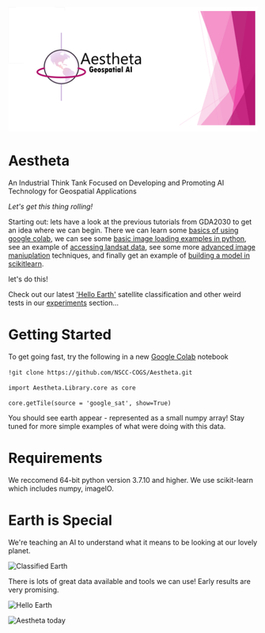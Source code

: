 ![Aestheta Logo](/Images/logo_1280x640.png)

# Aestheta
An Industrial Think Tank Focused on Developing and Promoting AI Technology for Geospatial Applications

<i>Let's get this thing rolling!</i>

Starting out: lets have a look at the previous tutorials from GDA2030 to get an idea where we can begin. There we can learn some [basics of using google colab](https://github.com/NSCC-COGS/GDAA2030/tree/master/tutorial1), we can see some [basic image loading examples in python](https://github.com/NSCC-COGS/GDAA2030/blob/master/tutorial1/kevinkmcguigan/GDAA2030_T1_kevinmc.ipynb), see an example of [accessing landsat data](https://github.com/NSCC-COGS/GDAA2030/blob/master/tutorial2/kevinkmcguigan/GDAA2030_T2_kevinmc_getLandsat.ipynb), see some more [advanced image maniuplation](https://github.com/NSCC-COGS/GDAA2030/blob/master/tutorial4/kevinkmcguigan/GDAA2030_T4_kevinmc.ipynb) techniques, and finally get an example of [building a model in scikitlearn](https://github.com/NSCC-COGS/GDAA2030/blob/master/tutorial5/kevinkmcguigan/GDAA2030_T5_kevinmc.ipynb).

let's do this!

Check out our latest ['Hello Earth'](/Experiments/Hello_Earth.ipynb) satellite classification and other weird tests in our [experiments](/Experiments) section... 

# Getting Started 

To get going fast, try the following in a new [Google Colab](https://colab.research.google.com/) notebook

```!git clone https://github.com/NSCC-COGS/Aestheta.git```

```import Aestheta.Library.core as core```

```core.getTile(source = 'google_sat', show=True)```

You should see earth appear - represented as a small numpy array! 
Stay tuned for more simple examples of what were doing with this data. 

# Requirements

We reccomend 64-bit python version 3.7.10 and higher. We use scikit-learn which includes numpy, imageIO. 

# Earth is Special
We're teaching an AI to understand what it means to be looking at our lovely planet. 

![Classified Earth](/Images/classified_earth.PNG)

There is lots of great data available and tools we can use! Early results are very promising. 

![Hello Earth](/Images/HelloEarth.png)

![Aestheta today](/Images/Aestheta_today.png)

